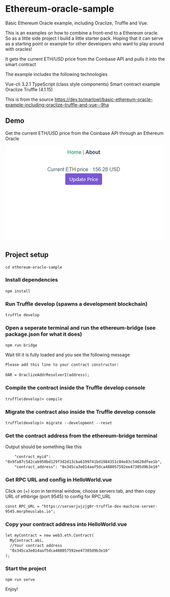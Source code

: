 # Ethereum-oracle-sample

Basic Ethereum Oracle example, including Oraclize, Truffle and Vue.

This is an examples on how to combine a front-end to a Ethereum oracle. So as a little side project I build a little starter pack. Hoping that it can serve as a starting point or example for other developers who want to play around with oracles!

It gets the current ETH/USD price from the Coinbase API and pulls it into the smart contract

The example includes the following technologies

Vue-cli 3.2.1
TypeScript (class style components)
Smart contract example
Oraclize
Truffle (4.1.15)


This is from the source https://dev.to/marlowl/basic-ethereum-oracle-example-including-oraclize-truffle-and-vue--9ha

## Demo
Get the current ETH/USD price from the Coinbase API through an Ethereum Oracle 

![](demo.gif)

## Project setup

```
cd ethereum-oracle-sample
```

### Install dependencies
```
npm install
```

### Run Truffle develop (spawns a development blockchain)
```
truffle develop
```

### Open a seperate terminal and run the ethereum-bridge (see package.json for what it does)
```
npm run bridge
```
Wait till it is fully loaded and you see the following message

```
Please add this line to your contract constructor:

OAR = OraclizeAddrResolverI(address);
```

### Compile the contract inside the Truffle develop console
```
truffle(develop)> compile
```
### Migrate the contract also inside the Truffle develop console
```
truffle(develop)> migrate --development --reset
```

### Get the contract address from the ethereum-bridge terminal
Output should be something like this
```
    "contract_myid": "0x9fa87c542cab950bd129f3d2d13cba6199741bd1984351c04e83c54620dfee1b",
    "contract_address": "0x345ca3e014aaf5dca488057592ee47305d9b3e10"
```
### Get RPC URL and config in HelloWorld.vue
Click on (+) icon in terminal window, choose servers tab, and then copy URL of ethbrige (port 9545) to config for RPC_URL

```
const RPC_URL = "https://serverjujzjg0r-truffle-dev-machine-server-9545.morpheuslabs.io";
```
### Copy your contract address into HelloWorld.vue
```
let myContract = new web3.eth.Contract(
  MyContract.abi,
  //Your contract address
  "0x345ca3e014aaf5dca488057592ee47305d9b3e10"
);
```

### Start the project
```
npm run serve
```

Enjoy!
